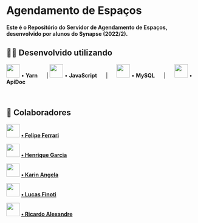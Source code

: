 # Agendamento de Espaços

**Este é o Repositório do Servidor de Agendamento de Espaços, desenvolvido por alunos do Synapse (2022/2).**


## 👨‍💻 Desenvolvido utilizando
<img src="https://cdn.jsdelivr.net/gh/devicons/devicon/icons/yarn/yarn-original.svg" height="35px">  •  **Yarn** &nbsp;&nbsp;&nbsp;&nbsp; | 
<img src="https://cdn.jsdelivr.net/gh/devicons/devicon/icons/javascript/javascript-original.svg" height="35px">  •  **JavaScript** &nbsp;&nbsp;&nbsp;&nbsp; |
&nbsp;&nbsp;&nbsp;&nbsp; <img src="https://cdn.jsdelivr.net/gh/devicons/devicon/icons/mysql/mysql-original-wordmark.svg" height="35px">  •  **MySQL** &nbsp;&nbsp;&nbsp;&nbsp; | &nbsp;&nbsp;&nbsp;&nbsp; <img src="https://a.fsdn.com/allura/mirror/apidoc/icon?86b58c0e96fc95ecba2b7b7c4a7da1534d522613afb6b99fa42b82900adfeefc?&w=90" height="35px">  •  **ApiDoc**


<br>

## 🤝 Colaboradores

<img src="https://avatars.githubusercontent.com/u/78982963?s=64&v=4" height="35px"> **[ • Felipe Ferrari](https://github.com/felipeferrari22 " • Felipe Ferrari")**

<img src="https://avatars.githubusercontent.com/u/98772195?v=4" height="35px"> **[ • Henrique Garcia](https://github.com/rikegb " • Henrique Garcia")**

<img src="https://avatars.githubusercontent.com/u/79113693?v=4" height="35px"> **[ • Karin Angela](https://github.com/KarinAngela " • Karin Angela")**

<img src="https://avatars.githubusercontent.com/u/105088725?v=4" height="35px"> **[ • Lucas Finoti](https://github.com/lucasfinotirodrigues " • Lucas Finoti")**

<img src="https://avatars.githubusercontent.com/u/111604032?v=4" height="35px"> **[ • Ricardo Alexandre](https://github.com/Ricardoxt1 " • Ricardo Alexandre")**
